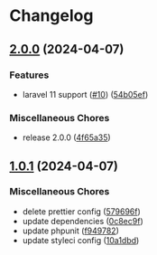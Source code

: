 # Changelog

## [2.0.0](https://github.com/audunru/version-warning/compare/v1.0.1...v2.0.0) (2024-04-07)


### Features

* laravel 11 support ([#10](https://github.com/audunru/version-warning/issues/10)) ([54b05ef](https://github.com/audunru/version-warning/commit/54b05ef06930dc180444b25da815e74d0841b46d))


### Miscellaneous Chores

* release 2.0.0 ([4f65a35](https://github.com/audunru/version-warning/commit/4f65a35a17565571073e9d053e7987d4b2f722f0))

## [1.0.1](https://github.com/audunru/version-warning/compare/v1.0.0...v1.0.1) (2024-04-07)


### Miscellaneous Chores

* delete prettier config ([579696f](https://github.com/audunru/version-warning/commit/579696f60040236ba15a0759b3368f8d2ede211a))
* update dependencies ([0c8ec9f](https://github.com/audunru/version-warning/commit/0c8ec9f72a706b57e816b2096493d8181e37652f))
* update phpunit ([f949782](https://github.com/audunru/version-warning/commit/f9497820aa8a79f55c6aaf247a13da32212a6781))
* update styleci config ([10a1dbd](https://github.com/audunru/version-warning/commit/10a1dbd96549907defb95bb02bf25a1a2b85d5f7))
